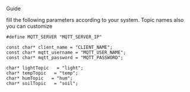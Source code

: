 Guide

fill the following parameters according to your system. Topic names also you can customize

```
#define MQTT_SERVER "MQTT_SERVER_IP"

const char* client_name = "CLIENT_NAME";
const char* mqtt_username = "MQTT_USER_NAME";
const char* mqtt_password = "MQTT_PASSWORD";

char* lightTopic   = "light";
char* tempTopic   = "temp";
char* humTopic   = "hum";
char* soilTopic   = "soil";
```
